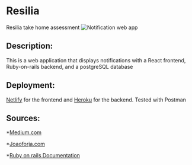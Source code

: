 # Resilia
Resilia take home assessment
![Notification web app](resilia-notifications.png)


## Description: 
This is a web application that displays notifications with a React frontend, Ruby-on-rails backend, and  a postgreSQL database

## Deployment:
[Netlify][1] for the frontend and [Heroku][2] for the backend. 
Tested with Postman

[1]:https://www.netlify.com/
[2]:https://www.heroku.com

## Sources:

*[Medium.com](https://medium.com/persondrive/persist-data-with-react-hooks-b62ec17e843c)

*[Joaoforja.com](https://joaoforja.com/blog/how-to-persist-state-after-a-page-refresh-in-react-using-local-storage/)

*[Ruby on rails Documentation](https://guides.rubyonrails.org/)


